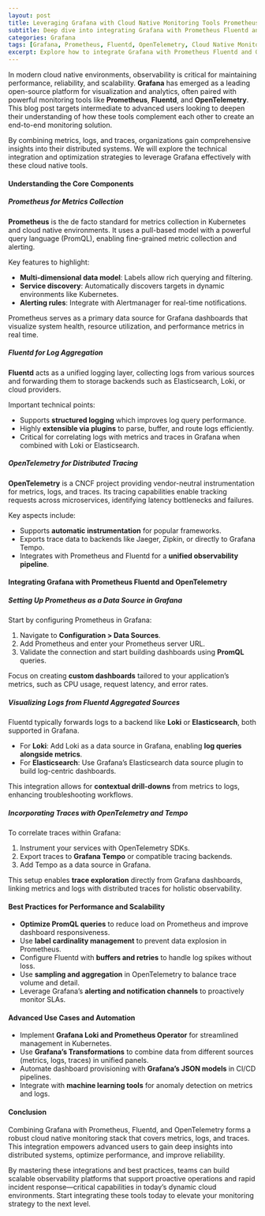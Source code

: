 ```yaml
---
layout: post
title: Leveraging Grafana with Cloud Native Monitoring Tools Prometheus Fluentd and OpenTelemetry
subtitle: Deep dive into integrating Grafana with Prometheus Fluentd and OpenTelemetry for advanced cloud native monitoring
categories: Grafana
tags: [Grafana, Prometheus, Fluentd, OpenTelemetry, Cloud Native Monitoring, Observability, Kubernetes, Metrics, Logging, Tracing]
excerpt: Explore how to integrate Grafana with Prometheus Fluentd and OpenTelemetry to build a powerful cloud native monitoring stack that enhances observability and operational insight.
---
```

In modern cloud native environments, observability is critical for maintaining performance, reliability, and scalability. **Grafana** has emerged as a leading open-source platform for visualization and analytics, often paired with powerful monitoring tools like **Prometheus**, **Fluentd**, and **OpenTelemetry**. This blog post targets intermediate to advanced users looking to deepen their understanding of how these tools complement each other to create an end-to-end monitoring solution.

By combining metrics, logs, and traces, organizations gain comprehensive insights into their distributed systems. We will explore the technical integration and optimization strategies to leverage Grafana effectively with these cloud native tools.

#### Understanding the Core Components

##### Prometheus for Metrics Collection

**Prometheus** is the de facto standard for metrics collection in Kubernetes and cloud native environments. It uses a pull-based model with a powerful query language (PromQL), enabling fine-grained metric collection and alerting.

Key features to highlight:

- **Multi-dimensional data model**: Labels allow rich querying and filtering.
- **Service discovery**: Automatically discovers targets in dynamic environments like Kubernetes.
- **Alerting rules**: Integrate with Alertmanager for real-time notifications.
  
Prometheus serves as a primary data source for Grafana dashboards that visualize system health, resource utilization, and performance metrics in real time.

##### Fluentd for Log Aggregation

**Fluentd** acts as a unified logging layer, collecting logs from various sources and forwarding them to storage backends such as Elasticsearch, Loki, or cloud providers.

Important technical points:

- Supports **structured logging** which improves log query performance.
- Highly **extensible via plugins** to parse, buffer, and route logs efficiently.
- Critical for correlating logs with metrics and traces in Grafana when combined with Loki or Elasticsearch.

##### OpenTelemetry for Distributed Tracing

**OpenTelemetry** is a CNCF project providing vendor-neutral instrumentation for metrics, logs, and traces. Its tracing capabilities enable tracking requests across microservices, identifying latency bottlenecks and failures.

Key aspects include:

- Supports **automatic instrumentation** for popular frameworks.
- Exports trace data to backends like Jaeger, Zipkin, or directly to Grafana Tempo.
- Integrates with Prometheus and Fluentd for a **unified observability pipeline**.

#### Integrating Grafana with Prometheus Fluentd and OpenTelemetry

##### Setting Up Prometheus as a Data Source in Grafana

Start by configuring Prometheus in Grafana:

1. Navigate to **Configuration > Data Sources**.
2. Add Prometheus and enter your Prometheus server URL.
3. Validate the connection and start building dashboards using **PromQL** queries.

Focus on creating **custom dashboards** tailored to your application’s metrics, such as CPU usage, request latency, and error rates.

##### Visualizing Logs from Fluentd Aggregated Sources

Fluentd typically forwards logs to a backend like **Loki** or **Elasticsearch**, both supported in Grafana.

- For **Loki**: Add Loki as a data source in Grafana, enabling **log queries alongside metrics**.
- For **Elasticsearch**: Use Grafana’s Elasticsearch data source plugin to build log-centric dashboards.

This integration allows for **contextual drill-downs** from metrics to logs, enhancing troubleshooting workflows.

##### Incorporating Traces with OpenTelemetry and Tempo

To correlate traces within Grafana:

1. Instrument your services with OpenTelemetry SDKs.
2. Export traces to **Grafana Tempo** or compatible tracing backends.
3. Add Tempo as a data source in Grafana.

This setup enables **trace exploration** directly from Grafana dashboards, linking metrics and logs with distributed traces for holistic observability.

#### Best Practices for Performance and Scalability

- **Optimize PromQL queries** to reduce load on Prometheus and improve dashboard responsiveness.
- Use **label cardinality management** to prevent data explosion in Prometheus.
- Configure Fluentd with **buffers and retries** to handle log spikes without loss.
- Use **sampling and aggregation** in OpenTelemetry to balance trace volume and detail.
- Leverage Grafana’s **alerting and notification channels** to proactively monitor SLAs.

#### Advanced Use Cases and Automation

- Implement **Grafana Loki and Prometheus Operator** for streamlined management in Kubernetes.
- Use **Grafana’s Transformations** to combine data from different sources (metrics, logs, traces) in unified panels.
- Automate dashboard provisioning with **Grafana’s JSON models** in CI/CD pipelines.
- Integrate with **machine learning tools** for anomaly detection on metrics and logs.

#### Conclusion

Combining Grafana with Prometheus, Fluentd, and OpenTelemetry forms a robust cloud native monitoring stack that covers metrics, logs, and traces. This integration empowers advanced users to gain deep insights into distributed systems, optimize performance, and improve reliability.

By mastering these integrations and best practices, teams can build scalable observability platforms that support proactive operations and rapid incident response—critical capabilities in today’s dynamic cloud environments. Start integrating these tools today to elevate your monitoring strategy to the next level.
